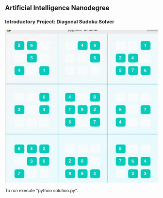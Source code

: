 ## Artificial Intelligence Nanodegree
### Introductory Project: Diagonal Sudoku Solver

![In action](visualize.gif)

To run execute "python solution.py".
